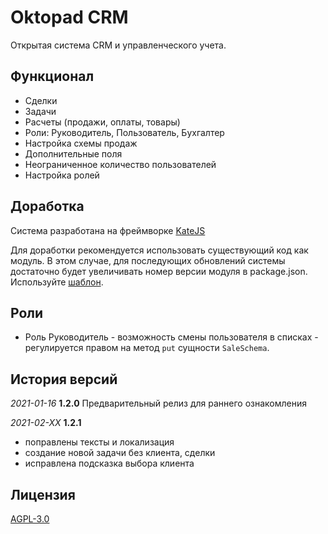 # Oktopad CRM

Открытая система CRM и управленческого учета.

## Функционал
- Сделки
- Задачи
- Расчеты (продажи, оплаты, товары)
- Роли: Руководитель, Пользователь, Бухгалтер
- Настройка схемы продаж
- Дополнительные поля
- Неограниченное количество пользователей
- Настройка ролей

## Доработка

Система разработана на фреймворке [KateJS](https://katejs.ru/)

Для доработки рекомендуется использовать существующий код как модуль.
В этом случае, для последующих обновлений системы достаточно будет 
увеличивать номер версии модуля в package.json. 
Используйте [шаблон](https://github.com/romannep/oktopadcrmrework).
 

## Роли

- Роль Руководитель - возможность смены пользователя в списках - 
регулируется правом на метод `put` сущности `SaleSchema`.

## История версий

*2021-01-16* **1.2.0** Предварительный релиз для раннего ознакомления

*2021-02-ХХ* **1.2.1**
- поправлены тексты и локализация
- создание новой задачи без клиента, сделки
- исправлена подсказка выбора клиента



## Лицензия
[AGPL-3.0](https://github.com/romannep/assistant/blob/master/LICENSE)
